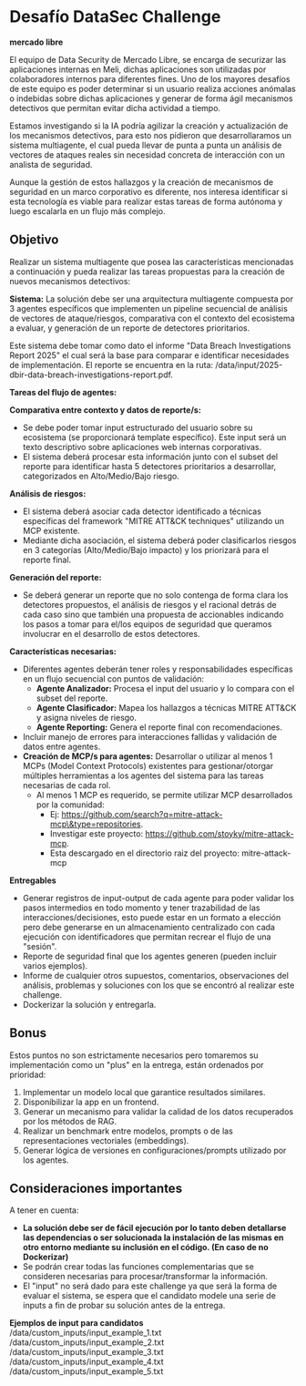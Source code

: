 # **Desafío DataSec Challenge**

**mercado libre**

El equipo de Data Security de Mercado Libre, se encarga de securizar las aplicaciones internas en Meli, dichas aplicaciones son utilizadas por colaboradores internos para diferentes fines. Uno de los mayores desafíos de este equipo es poder determinar si un usuario realiza acciones anómalas o indebidas sobre dichas aplicaciones y generar de forma ágil mecanismos detectivos que permitan evitar dicha actividad a tiempo.

Estamos investigando si la IA podría agilizar la creación y actualización de los mecanismos detectivos, para esto nos pidieron que desarrollaramos un sistema multiagente, el cual pueda llevar de punta a punta un análisis de vectores de ataques reales sin necesidad concreta de interacción con un analista de seguridad.

Aunque la gestión de estos hallazgos y la creación de mecanismos de seguridad en un marco corporativo es diferente, nos interesa identificar si esta tecnología es viable para realizar estas tareas de forma autónoma y luego escalarla en un flujo más complejo.

## **Objetivo**

Realizar un sistema multiagente que posea las características mencionadas a continuación y pueda realizar las tareas propuestas para la creación de nuevos mecanismos detectivos:

**Sistema:** La solución debe ser una arquitectura multiagente compuesta por 3 agentes específicos que implementen un pipeline secuencial de análisis de vectores de ataque/riesgos, comparativa con el contexto del ecosistema a evaluar, y generación de un reporte de detectores prioritarios.

Este sistema debe tomar como dato el informe "Data Breach Investigations Report 2025" el cual será la base para comparar e identificar necesidades de implementación.
El reporte se encuentra en la ruta: /data/input/2025-dbir-data-breach-investigations-report.pdf.

**Tareas del flujo de agentes:**

**Comparativa entre contexto y datos de reporte/s:**

* Se debe poder tomar input estructurado del usuario sobre su ecosistema (se proporcionará template específico). Este input será un texto descriptivo sobre aplicaciones web internas corporativas.  
* El sistema deberá procesar esta información junto con el subset del reporte para identificar hasta 5 detectores prioritarios a desarrollar, categorizados en Alto/Medio/Bajo riesgo.

**Análisis de riesgos:**

* El sistema deberá asociar cada detector identificado a técnicas específicas del framework "MITRE ATT\&CK techniques" utilizando un MCP existente.  
* Mediante dicha asociación, el sistema deberá poder clasificarlos riesgos en 3 categorías (Alto/Medio/Bajo impacto) y los priorizará para el reporte final.

**Generación del reporte:**

* Se deberá generar un reporte que no solo contenga de forma clara los detectores propuestos, el análisis de riesgos y el racional detrás de cada caso sino que también una propuesta de accionables indicando los pasos a tomar para el/los equipos de seguridad que queramos involucrar en el desarrollo de estos detectores.

**Características necesarias:**

* Diferentes agentes deberán tener roles y responsabilidades específicas en un flujo secuencial con puntos de validación:  
  * **Agente Analizador:** Procesa el input del usuario y lo compara con el subset del reporte.  
  * **Agente Clasificador:** Mapea los hallazgos a técnicas MITRE ATT\&CK y asigna niveles de riesgo.  
  * **Agente Reporting:** Genera el reporte final con recomendaciones.  
* Incluir manejo de errores para interacciones fallidas y validación de datos entre agentes.  
* **Creación de MCP/s para agentes:** Desarrollar o utilizar al menos 1 MCPs (Model Context Protocols) existentes para gestionar/otorgar múltiples herramientas a los agentes del sistema para las tareas necesarias de cada rol.  
  * Al menos 1 MCP es requerido, se permite utilizar MCP desarrollados por la comunidad:  
    * Ej: https://github.com/search?q=mitre-attack-mcp\&type=repositories.
    * Investigar este proyecto: https://github.com/stoyky/mitre-attack-mcp.
    * Esta descargado en el directorio raiz del proyecto: mitre-attack-mcp

**Entregables**

* Generar registros de input-output de cada agente para poder validar los pasos intermedios en todo momento y tener trazabilidad de las interacciones/decisiones, esto puede estar en un formato a elección pero debe generarse en un almacenamiento centralizado con cada ejecución con identificadores que permitan recrear el flujo de una "sesión".  
* Reporte de seguridad final que los agentes generen (pueden incluir varios ejemplos).  
* Informe de cualquier otros supuestos, comentarios, observaciones del análisis, problemas y soluciones con los que se encontró al realizar este challenge.  
* Dockerizar la solución y entregarla.

## **Bonus**

Estos puntos no son estrictamente necesarios pero tomaremos su implementación como un "plus" en la entrega, están ordenados por prioridad:

1. Implementar un modelo local que garantice resultados similares.  
2. Disponibilizar la app en un frontend.  
3. Generar un mecanismo para validar la calidad de los datos recuperados por los métodos de RAG.  
4. Realizar un benchmark entre modelos, prompts o de las representaciones vectoriales (embeddings).  
5. Generar lógica de versiones en configuraciones/prompts utilizado por los agentes.

## **Consideraciones importantes**

A tener en cuenta:

* **La solución debe ser de fácil ejecución por lo tanto deben detallarse las dependencias o ser solucionada la instalación de las mismas en otro entorno mediante su inclusión en el código. (En caso de no Dockerizar)**  
* Se podrán crear todas las funciones complementarias que se consideren necesarias para procesar/transformar la información.  
* El "input" no será dado para este challenge ya que será la forma de evaluar el sistema, se espera que el candidato modele una serie de inputs a fin de probar su solución antes de la entrega.

**Ejemplos de input para candidatos**
/data/custom_inputs/input_example_1.txt
/data/custom_inputs/input_example_2.txt
/data/custom_inputs/input_example_3.txt
/data/custom_inputs/input_example_4.txt
/data/custom_inputs/input_example_5.txt
